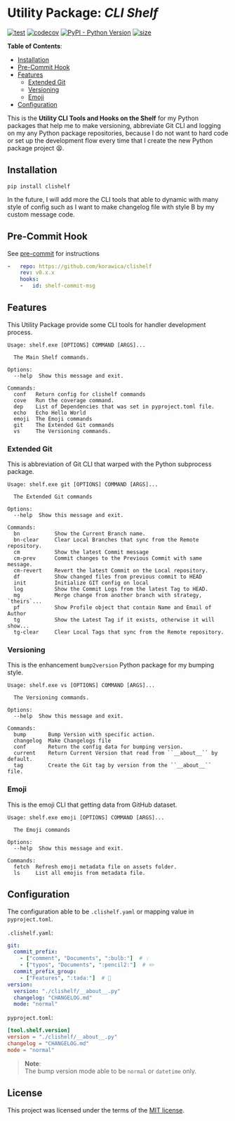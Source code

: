 # Utility Package: *CLI Shelf*

[![test](https://github.com/korawica/clishelf/actions/workflows/tests.yml/badge.svg?branch=main)](https://github.com/korawica/clishelf/actions/workflows/tests.yml)
[![codecov](https://codecov.io/gh/korawica/clishelf/graph/badge.svg?token=7PF8JN2EIG)](https://codecov.io/gh/korawica/clishelf)
[![PyPI - Python Version](https://img.shields.io/pypi/pyversions/clishelf?logo=pypi)](https://pypi.org/project/clishelf/)
[![size](https://img.shields.io/github/languages/code-size/korawica/clishelf)](https://github.com/korawica/clishelf)

**Table of Contents**:

* [Installation](#installation)
* [Pre-Commit Hook](#pre-commit-hook)
* [Features](#features)
  * [Extended Git](#extended-git)
  * [Versioning](#versioning)
  * [Emoji](#emoji)
* [Configuration](#configuration)

This is the **Utility CLI Tools and Hooks on the Shelf** for my Python packages
that help me to make versioning, abbreviate Git CLI and logging on my any Python
package repositories, because I do not want to hard code or set up the development
flow every time that I create the new Python package project :tired_face:.

## Installation

```shell
pip install clishelf
```

In the future, I will add more the CLI tools that able to dynamic with
many style of config such as I want to make changelog file with style B by my
custom message code.

## Pre-Commit Hook

See [pre-commit](https://github.com/pre-commit/pre-commit) for instructions

```yaml
-   repo: https://github.com/korawica/clishelf
    rev: v0.x.x
    hooks:
    -   id: shelf-commit-msg
```

## Features

This Utility Package provide some CLI tools for handler development process.

```text
Usage: shelf.exe [OPTIONS] COMMAND [ARGS]...

  The Main Shelf commands.

Options:
  --help  Show this message and exit.

Commands:
  conf   Return config for clishelf commands
  cove   Run the coverage command.
  dep    List of Dependencies that was set in pyproject.toml file.
  echo   Echo Hello World
  emoji  The Emoji commands
  git    The Extended Git commands
  vs     The Versioning commands.
```

### Extended Git

This is abbreviation of Git CLI that warped with the Python subprocess package.

```text
Usage: shelf.exe git [OPTIONS] COMMAND [ARGS]...

  The Extended Git commands

Options:
  --help  Show this message and exit.

Commands:
  bn           Show the Current Branch name.
  bn-clear     Clear Local Branches that sync from the Remote repository.
  cm           Show the latest Commit message
  cm-prev      Commit changes to the Previous Commit with same message.
  cm-revert    Revert the latest Commit on the Local repository.
  df           Show changed files from previous commit to HEAD
  init         Initialize GIT config on local
  log          Show the Commit Logs from the latest Tag to HEAD.
  mg           Merge change from another branch with strategy, `theirs`...
  pf           Show Profile object that contain Name and Email of Author
  tg           Show the Latest Tag if it exists, otherwise it will show...
  tg-clear     Clear Local Tags that sync from the Remote repository.
```

### Versioning

This is the enhancement `bump2version` Python package for my bumping style.

```text
Usage: shelf.exe vs [OPTIONS] COMMAND [ARGS]...

  The Versioning commands.

Options:
  --help  Show this message and exit.

Commands:
  bump       Bump Version with specific action.
  changelog  Make Changelogs file
  conf       Return the config data for bumping version.
  current    Return Current Version that read from ``__about__`` by default.
  tag        Create the Git tag by version from the ``__about__`` file.
```

### Emoji

This is the emoji CLI that getting data from GitHub dataset.

```text
Usage: shelf.exe emoji [OPTIONS] COMMAND [ARGS]...

  The Emoji commands

Options:
  --help  Show this message and exit.

Commands:
  fetch  Refresh emoji metadata file on assets folder.
  ls     List all emojis from metadata file.
```

## Configuration

The configuration able to be `.clishelf.yaml` or mapping value in `pyproject.toml`.

`.clishelf.yaml`:

```yaml
git:
  commit_prefix:
    - ["comment", "Documents", ":bulb:"]  # 💡
    - ["typos", "Documents", ":pencil2:"]  # ✏️
  commit_prefix_group:
    - ["Features", ":tada:"]  # 🎉
version:
  version: "./clishelf/__about__.py"
  changelog: "CHANGELOG.md"
  mode: "normal"
```

`pyproject.toml`:

```toml
[tool.shelf.version]
version = "./clishelf/__about__.py"
changelog = "CHANGELOG.md"
mode = "normal"
```

> **Note**:\
> The bump version mode able to be `normal` or `datetime` only.

## License

This project was licensed under the terms of the [MIT license](LICENSE).
